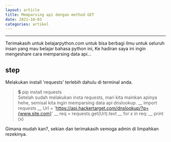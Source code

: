 ```yaml
---
layout: article
title: Memparsing api dengan method GET
date: 2021-10-03
categories: artikel
---
```

---
Terimakasih untuk belajarpython.com untuk bisa berbagi ilmu untuk seluruh insan yang mau belajar bahasa python ini,
Ke hadiran saya ini ingin mengeshare cara memparsing data api...
## step
Melakukan install 'requests' terlebih dahulu di terminal anda.
> __$__ pip install requests<br>
Setelah sudah melakukan insta requests, mari kita mainkan apinya hehe,
semisal kita ingin memparsing data api dnslookup.
> __ import requests
> __ Url = 'https://api.hackertarget.com/dnslookup/?q={www.site.com}'
> __ req = requests.get(Url).text
> __ for x in req:
> __    print (x)

Gimana mudah kan?, sekian dan terimakasih semoga admin di limpahkan rezekinya.
